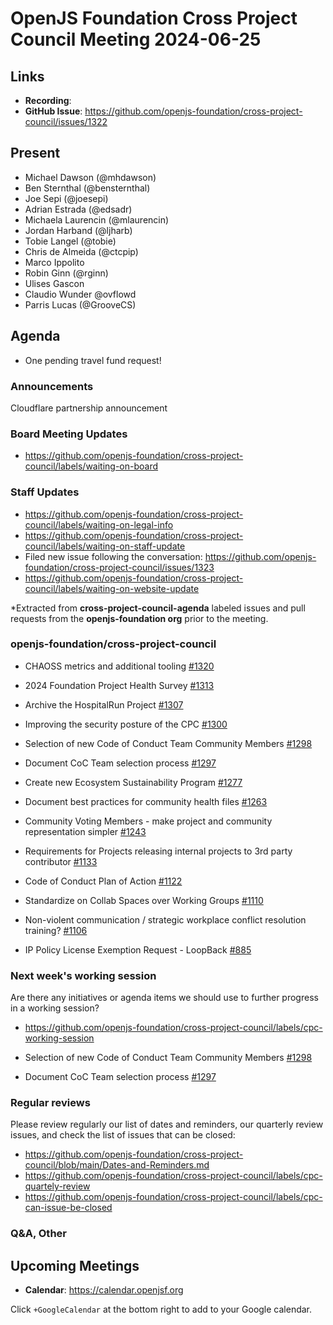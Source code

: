 # OpenJS Foundation Cross Project Council Meeting 2024-06-25

## Links

* **Recording**:
* **GitHub Issue**: https://github.com/openjs-foundation/cross-project-council/issues/1322 

## Present

* Michael Dawson (@mhdawson)
* Ben Sternthal (@bensternthal)
* Joe Sepi (@joesepi)
* Adrian Estrada (@edsadr) 
* Michaela Laurencin (@mlaurencin)
* Jordan Harband (@ljharb)
* Tobie Langel (@tobie)
* Chris de Almeida (@ctcpip)
* Marco Ippolito
* Robin Ginn (@rginn)
* Ulises Gascon
* Claudio Wunder @ovflowd
* Parris Lucas (@GrooveCS)

## Agenda

- One pending travel fund request!

### Announcements

Cloudflare partnership announcement

### Board Meeting Updates

- https://github.com/openjs-foundation/cross-project-council/labels/waiting-on-board 

### Staff Updates

- https://github.com/openjs-foundation/cross-project-council/labels/waiting-on-legal-info
- https://github.com/openjs-foundation/cross-project-council/labels/waiting-on-staff-update
- Filed new issue following the conversation: https://github.com/openjs-foundation/cross-project-council/issues/1323 
- https://github.com/openjs-foundation/cross-project-council/labels/waiting-on-website-update

*Extracted from **cross-project-council-agenda** labeled issues and pull requests from the **openjs-foundation org** prior to the meeting.

### openjs-foundation/cross-project-council

* CHAOSS metrics and additional tooling [#1320](https://github.com/openjs-foundation/cross-project-council/issues/1320)

* 2024 Foundation Project Health Survey [#1313](https://github.com/openjs-foundation/cross-project-council/issues/1313)

* Archive the HospitalRun Project [#1307](https://github.com/openjs-foundation/cross-project-council/issues/1307)

* Improving the security posture of the CPC [#1300](https://github.com/openjs-foundation/cross-project-council/issues/1300)

* Selection of new Code of Conduct Team Community Members [#1298](https://github.com/openjs-foundation/cross-project-council/issues/1298)

* Document CoC Team selection process [#1297](https://github.com/openjs-foundation/cross-project-council/issues/1297)

* Create new Ecosystem Sustainability Program [#1277](https://github.com/openjs-foundation/cross-project-council/issues/1277)

* Document best practices for community health files [#1263](https://github.com/openjs-foundation/cross-project-council/issues/1263)

* Community Voting Members - make project and community representation simpler [#1243](https://github.com/openjs-foundation/cross-project-council/issues/1243)

* Requirements for Projects releasing internal projects to 3rd party contributor [#1133](https://github.com/openjs-foundation/cross-project-council/issues/1133)

* Code of Conduct Plan of Action [#1122](https://github.com/openjs-foundation/cross-project-council/issues/1122)

* Standardize on Collab Spaces over Working Groups [#1110](https://github.com/openjs-foundation/cross-project-council/issues/1110)

* Non-violent communication / strategic workplace conflict resolution training? [#1106](https://github.com/openjs-foundation/cross-project-council/issues/1106)

* IP Policy License Exemption Request - LoopBack [#885](https://github.com/openjs-foundation/cross-project-council/issues/885)

### Next week's working session

Are there any initiatives or agenda items we should use to further progress in a working session?
- https://github.com/openjs-foundation/cross-project-council/labels/cpc-working-session 

* Selection of new Code of Conduct Team Community Members [#1298](https://github.com/openjs-foundation/cross-project-council/issues/1298)

* Document CoC Team selection process [#1297](https://github.com/openjs-foundation/cross-project-council/issues/1297)

### Regular reviews

Please review regularly our list of dates and reminders, our quarterly review issues, and check the list of issues that can be closed:

- https://github.com/openjs-foundation/cross-project-council/blob/main/Dates-and-Reminders.md 
- https://github.com/openjs-foundation/cross-project-council/labels/cpc-quartely-review 
- https://github.com/openjs-foundation/cross-project-council/labels/cpc-can-issue-be-closed 

### Q&A, Other

## Upcoming Meetings

* **Calendar**: <https://calendar.openjsf.org>

Click `+GoogleCalendar` at the bottom right to add to your Google calendar.

